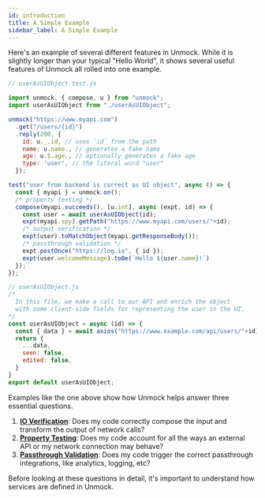 ```yaml
---
id: introduction
title: A Simple Example
sidebar_label: A Simple Example
---
```


Here's an example of several different features in Unmock.  While it is slightly longer than your typical "Hello World", it shows several useful features of Unmock all rolled into one example.

<!--DOCUSAURUS_CODE_TABS-->

<!--Test-->
```javascript
// userAsUIObject.test.js

import unmock, { compose, u } from "unmock";
import userAsUIObject from "./userAsUIObject";

unmock("https://www.myapi.com")
  .get("/users/{id}")
  .reply(200, {
    id: u._.id, // uses `id` from the path
    name: u.name., // generates a fake name
    age: u.$.age., // optionally generates a fake age
    type: 'user', // the literal word "user"
  });

test("user from backend is correct as UI object", async () => {
  const { myapi } = unmock.on();
  /* property testing */
  compose(myapi.succeeds(), [u.int], async (expt, id) => {
    const user = await userAsUIObject(id);
    expt(myapi.spy).getPath("https://www.myapi.com/users/"+id);
    /* output verification */
    expt(user).toMatchObject(myapi.getResponseBody());
    /* passthrough validation */
    expt.postOnce("https://log.io", { id });
    expt(user.welcomeMessage).toBe(`Hello ${user.name}!`)
  });
});
```

<!--Code-->
```javascript
// userAsUIObject.js
/*
  In this file, we make a call to our API and enrich the object
  with some client-side fields for representing the user in the UI.
*/
const userAsUIObject = async (id) => {
  const { data } = await axios("https://www.example.com/api/users/"+id);
  return {
    ...data,
    seen: false,
    edited: false,
  }
}
export default userAsUIObject;
```

<!--END_DOCUSAURUS_CODE_TABS-->

Examples like the one above show how Unmock helps answer three essential questions.

1. [**IO Verification**](expectations.md): Does my code correctly compose the input and transform the output of network calls?
2. [**Property Testing**](property.md): Does my code account for all the ways an external API or my network connection may behave?
3. [**Passthrough Validation**](passthrough.md): Does my code trigger the correct passthrough integrations, like analytics, logging, etc?

Before looking at these questions in detail, it's important to understand how services are defined in Unmock.